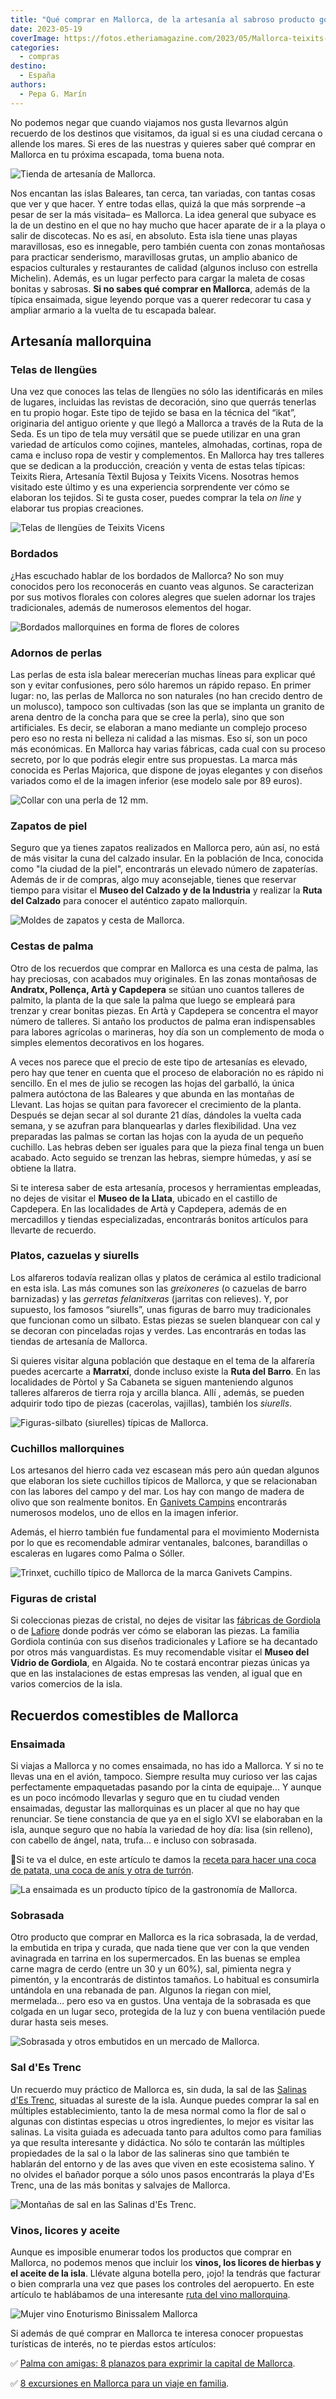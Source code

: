 ```yaml
---
title: "Qué comprar en Mallorca, de la artesanía al sabroso producto gourmet"
date: 2023-05-19
coverImage: https://fotos.etheriamagazine.com/2023/05/Mallorca-teixits-vicens.jpg
categories: 
  - compras
destino: 
  - España
authors: 
  - Pepa G. Marín
---
```


No podemos negar que cuando viajamos nos gusta llevarnos algún recuerdo de los destinos 
que visitamos, da igual si es una ciudad cercana o allende los mares. Si eres de las 
nuestras y quieres saber qué comprar en Mallorca en tu próxima escapada, toma buena 
nota. 

![Tienda de artesanía de Mallorca.](https://fotos.etheriamagazine.com/2023/05/artesania-mallorca.jpg "Tienda de artesanía de Mallorca.")

Nos encantan las islas Baleares, tan cerca, tan variadas, con tantas cosas que ver y que 
hacer. Y entre todas ellas, quizá la que más sorprende –a pesar de ser la más visitada– 
es Mallorca. La idea general que subyace es la de un destino en el que no hay mucho que 
hacer aparate de ir a la playa o salir de discotecas. No es así, en absoluto. Esta isla 
tiene unas playas maravillosas, eso es innegable, pero también cuenta con zonas 
montañosas para practicar senderismo, maravillosas grutas, un amplio abanico de espacios 
culturales y restaurantes de calidad (algunos incluso con estrella Michelin). Además, es 
un lugar perfecto para cargar la maleta de cosas bonitas y sabrosas. **Si no sabes qué 
comprar en Mallorca**, además de la típica ensaimada, sigue leyendo porque vas a querer 
redecorar tu casa y ampliar armario a la vuelta de tu escapada balear. 

## Artesanía mallorquina

### Telas de llengües

Una vez que conoces las telas de llengües no sólo las identificarás en miles de lugares, 
incluidas las revistas de decoración, sino que querrás tenerlas en tu propio hogar. Este 
tipo de tejido se basa en la técnica del “ikat”, originaria del antiguo oriente y que 
llegó a Mallorca a través de la Ruta de la Seda. Es un tipo de tela muy versátil que se 
puede utilizar en una gran variedad de artículos como cojines, manteles, almohadas, 
cortinas, ropa de cama e incluso ropa de vestir y complementos. En Mallorca hay tres 
talleres que se dedican a la producción, creación y venta de estas telas típicas: 
Teixits Riera, Artesanía Tèxtil Bujosa y Teixits Vicens. Nosotras hemos visitado este 
último y es una experiencia sorprendente ver cómo se elaboran los tejidos. Si te gusta 
coser, puedes comprar la tela _on line_ y elaborar tus propias creaciones. 

![Telas de llengües de Teixits Vicens](https://fotos.etheriamagazine.com/2023/05/Mallorca-teixits-vicens.jpg "Telas de llengües de Teixits Vicens. © Etheria Magazine")

### Bordados

¿Has escuchado hablar de los bordados de Mallorca? No son muy conocidos pero los 
reconocerás en cuanto veas algunos. Se caracterizan por sus motivos florales con colores 
alegres que suelen adornar los trajes tradicionales, además de numerosos elementos del 
hogar. 

![Bordados mallorquines en forma de flores de colores](https://fotos.etheriamagazine.com/2023/05/bordados-mallorca.jpg "Bordados mallorquines. ©Turismo Illes Balears")

### Adornos de perlas

Las perlas de esta isla balear merecerían muchas líneas para explicar qué son y evitar 
confusiones, pero sólo haremos un rápido repaso. En primer lugar: no, las perlas de 
Mallorca no son naturales (no han crecido dentro de un molusco), tampoco son cultivadas 
(son las que se implanta un granito de arena dentro de la concha para que se cree la 
perla), sino que son artificiales. Es decir, se elaboran a mano mediante un complejo 
proceso pero eso no resta ni belleza ni calidad a las mismas. Eso sí, son un poco más 
económicas. En Mallorca hay varias fábricas, cada cual con su proceso secreto, por lo 
que podrás elegir entre sus propuestas. La marca más conocida es Perlas Majorica, que 
dispone de joyas elegantes y con diseños variados como el de la imagen inferior (ese 
modelo sale por 89 euros). 

![Collar con una perla de 12 mm.](https://fotos.etheriamagazine.com/2023/05/collar-perlas-majorica.jpg "Collar con una perla de 12 mm. © Majorica")

### Zapatos de piel

Seguro que ya tienes zapatos realizados en Mallorca pero, aún así, no está de más 
visitar la cuna del calzado insular. En la población de Inca, conocida como "la ciudad 
de la piel", encontrarás un elevado número de zapaterías. Además de ir de compras, algo 
muy aconsejable, tienes que reservar tiempo para visitar el **Museo del Calzado y de la 
Industria** y realizar la **Ruta del Calzado** para conocer el auténtico zapato 
mallorquín. 

![Moldes de zapatos y cesta de Mallorca.](https://fotos.etheriamagazine.com/2023/05/zapatos-mallroca.jpg "Hormas de zapatos y cesta de Mallorca. © Betty Palm")

### Cestas de palma

Otro de los recuerdos que comprar en Mallorca es una cesta de palma, las hay preciosas, 
con acabados muy originales. En las zonas montañosas de **Andratx, Pollença, Artà y 
Capdepera** se sitúan uno cuantos talleres de palmito, la planta de la que sale la palma 
que luego se empleará para trenzar y crear bonitas piezas. En Artà y Capdepera se 
concentra el mayor número de talleres. Si antaño los productos de palma eran 
indispensables para labores agrícolas o marineras, hoy día son un complemento de moda o 
simples elementos decorativos en los hogares. 

A veces nos parece que el precio de este tipo de artesanías es elevado, pero hay que 
tener en cuenta que el proceso de elaboración no es rápido ni sencillo. En el mes de 
julio se recogen las hojas del garballó, la única palmera autóctona de las Baleares y 
que abunda en las montañas de Llevant. Las hojas se quitan para favorecer el crecimiento 
de la planta. Después se dejan secar al sol durante 21 días, dándoles la vuelta cada 
semana, y se azufran para blanquearlas y darles flexibilidad. Una vez preparadas las 
palmas se cortan las hojas con la ayuda de un pequeño cuchillo. Las hebras deben ser 
iguales para que la pieza final tenga un buen acabado. Acto seguido se trenzan las 
hebras, siempre húmedas, y así se obtiene la llatra. 

Si te interesa saber de esta artesanía, procesos y herramientas empleadas, no dejes de 
visitar el **Museo de la Llata**, ubicado en el castillo de Capdepera. En las 
localidades de Artà y Capdepera, además de en mercadillos y tiendas especializadas, 
encontrarás bonitos artículos para llevarte de recuerdo. 

### Platos, cazuelas y siurells

Los alfareros todavía realizan ollas y platos de cerámica al estilo tradicional en esta 
isla. Las más comunes son las _greixoneres_ (o cazuelas de barro barnizadas) y las 
_gerretas felanitxeras_ (jarritas con relieves). Y, por supuesto, los famosos 
“siurells”, unas figuras de barro muy tradicionales que funcionan como un silbato. Estas 
piezas se suelen blanquear con cal y se decoran con pinceladas rojas y verdes. Las 
encontrarás en todas las tiendas de artesanía de Mallorca. 

Si quieres visitar alguna población que destaque en el tema de la alfarería puedes 
acercarte a **Marratxí**, donde incluso existe la **Ruta del Barro**. En las localidades 
de Pòrtol y Sa Cabaneta se siguen manteniendo algunos talleres alfareros de tierra roja 
y arcilla blanca. Allí , además, se pueden adquirir todo tipo de piezas (cacerolas, 
vajillas), también los _siurells_. 

![Figuras-silbato (siurelles) típicas de Mallorca.](https://fotos.etheriamagazine.com/2023/05/Siurells-silbato-mallorca.jpg "Figuras-silbato (siurelles) típicas de Mallorca.")

### Cuchillos mallorquines

Los artesanos del hierro cada vez escasean más pero aún quedan algunos que elaboran los 
siete cuchillos típicos de Mallorca, y que se relacionaban con las labores del campo y 
del mar. Los hay con mango de madera de olivo que son realmente bonitos. En [Ganivets 
Campins](https://cuchilloscampins.com/) encontrarás numerosos modelos, uno de ellos en 
la imagen inferior. 

Además, el hierro también fue fundamental para el movimiento Modernista por lo que es 
recomendable admirar ventanales, balcones, barandillas o escaleras en lugares como Palma 
o Sóller. 

![Trinxet, cuchillo típico de Mallorca de la marca Ganivets Campins.](https://fotos.etheriamagazine.com/2023/05/cuchillo-mallorca.jpg "Trinxet, cuchillo típico de Mallorca de la marca © Ganivets Campins.")

### Figuras de cristal

Si coleccionas piezas de cristal, no dejes de visitar las [fábricas de 
Gordiola](https://www.gordiola.com/) o de [Lafiore](https://lafiore.com/) donde podrás 
ver cómo se elaboran las piezas. La familia Gordiola continúa con sus diseños 
tradicionales y Lafiore se ha decantado por otros más vanguardistas. Es muy recomendable 
visitar el **Museo del Vidrio de Gordiola**, en Algaida. No te costará encontrar piezas 
únicas ya que en las instalaciones de estas empresas las venden, al igual que en varios 
comercios de la isla. 

## Recuerdos comestibles de Mallorca

### Ensaimada

Si viajas a Mallorca y no comes ensaimada, no has ido a Mallorca. Y si no te llevas una 
en el avión, tampoco. Siempre resulta muy curioso ver las cajas perfectamente 
empaquetadas pasando por la cinta de equipaje... Y aunque es un poco incómodo llevarlas 
y seguro que en tu ciudad venden ensaimadas, degustar las mallorquinas es un placer al 
que no hay que renunciar. Se tiene constancia de que ya en el siglo XVI se elaboraban en 
la isla, aunque seguro que no había la variedad de hoy día: lisa (sin relleno), con 
cabello de ángel, nata, trufa... e incluso con sobrasada. 

📍Si te va el dulce, en este artículo te damos la [receta para hacer una coca de patata, 
una coca de anís y otra de 
turrón](https://etheriamagazine.com/2021/11/19/recetas-cocas-patata-anis-turron-de-palma/). 

![La ensaimada es un producto típico de la gastronomía de Mallorca.](https://fotos.etheriamagazine.com/2022/10/mallorca-ensaimada.jpg "La ensaimada es un producto típico de la gastronomía de Mallorca.")

### Sobrasada

Otro producto que comprar en Mallorca es la rica sobrasada, la de verdad, la embutida en 
tripa y curada, que nada tiene que ver con la que venden avinagrada en tarrina en los 
supermercados. En las buenas se emplea carne magra de cerdo (entre un 30 y un 60%), sal, 
pimienta negra y pimentón, y la encontrarás de distintos tamaños. Lo habitual es 
consumirla untándola en una rebanada de pan. Algunos la riegan con miel, mermelada... 
pero eso va en gustos. Una ventaja de la sobrasada es que colgada en un lugar seco, 
protegida de la luz y con buena ventilación puede durar hasta seis meses. 

![Sobrasada y otros embutidos en un mercado de Mallorca.](https://fotos.etheriamagazine.com/2023/05/embutido-sobrasada-mallorca.jpg "Sobrasada y otros embutidos en un mercado de Mallorca. © Anthony Camp")

### Sal d'Es Trenc

Un recuerdo muy práctico de Mallorca es, sin duda, la sal de las [Salinas d'Es 
Trenc](http://www.salinasdestrenc.com/), situadas al sureste de la isla. Aunque puedes 
comprar la sal en múltiples establecimiento, tanto la de mesa normal como la flor de sal 
o algunas con distintas especias u otros ingredientes, lo mejor es visitar las salinas. 
La visita guiada es adecuada tanto para adultos como para familias ya que resulta 
interesante y didáctica. No sólo te contarán las múltiples propiedades de la sal o la 
labor de las salineras sino que también te hablarán del entorno y de las aves que viven 
en este ecosistema salino. Y no olvides el bañador porque a sólo unos pasos encontrarás 
la playa d'Es Trenc, una de las más bonitas y salvajes de Mallorca. 

![Montañas de sal en las Salinas d'Es Trenc.](https://fotos.etheriamagazine.com/2023/05/salina.jpg "Montañas de sal en las Salinas d'Es Trenc. © Etheria Magazine")

### Vinos, licores y aceite

Aunque es imposible enumerar todos los productos que comprar en Mallorca, no podemos 
menos que incluir los **vinos, los licores de hierbas y el aceite de la isla**. Llévate 
alguna botella pero, ¡ojo! la tendrás que facturar o bien comprarla una vez que pases 
los controles del aeropuerto. En este artículo te hablábamos de una interesante [ruta 
del vino 
mallorquina](https://etheriamagazine.com/2018/07/26/ruta-del-vino-binissalem-viaje-mallorca-interior/). 

![Mujer vino Enoturismo Binissalem Mallorca](https://fotos.etheriamagazine.com/2018/07/Mujer-vino-Enoturismo-Binissalem-Mallorca-Torres.jpg "© CRDO Binissalem (Mallorca)/ M.Torres")

Si además de qué comprar en Mallorca te interesa conocer propuestas turísticas de 
interés, no te pierdas estos artículos: 

✅ [Palma con amigas: 8 planazos para exprimir la capital de 
Mallorca](https://etheriamagazine.com/2021/06/02/planes-y-excursiones-desde-palma-mallorca-con-amigas/). 

✅ [8 excursiones en Mallorca para un viaje en 
familia](https://etheriamagazine.com/2020/06/16/8-excursiones-en-mallorca-para-un-viaje-en-familia-con-ninos/).
